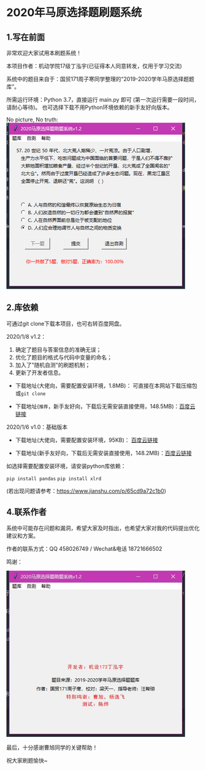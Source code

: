 # 2020年马原选择题刷题系统

## 1.写在前面

非常欢迎大家试用本刷题系统！

本项目作者：机动学院17级丁泓宇(已征得本人同意转发，仅用于学习交流)

系统中的题目来自于：国贸171周子寒同学整理的“2019-2020学年马原选择题题库”。

所需运行环境：Python 3.7，直接运行 main.py 即可 (第一次运行需要一段时间，请耐心等待)。
也可选择下载不用Python环境依赖的新手友好向版本。

No picture, No truth:
![random](readme.assets/random.png)

## 2.库依赖

可通过git clone下载本项目，也可右转百度网盘。

2020/1/8 v1.2：
1. 确定了题目与答案信息的准确无误；
2. 优化了题目的格式与代码中变量的命名；
3. 加入了"随机自测"的刷题机制；
4. 更新了开发者信息。

- 下载地址(大佬向，需要配置安装环境，1.8MB)： 可直接在本网站下载压缩包或`git clone`

- 下载地址(`推荐`，新手友好向，下载后无需安装直接使用，148.5MB)：[百度云链接](https://pan.baidu.com/s/1VbYIruMvPKrF33Xqk88ZbA)

2020/1/6 v1.0：基础版本

- 下载地址(大佬向，需要配置安装环境，95KB)： [百度云链接](https://pan.baidu.com/s/1EWK69nF_cGFckmXyIRjeSQ) 

- 下载地址(新手友好向，下载后无需安装直接使用，148.2MB)：[百度云链接](https://pan.baidu.com/s/1vZPQ8TmMUbTuwCTBO_xrIA)

如选择需要配置安装环境，请安装python库依赖：

`pip install pandas`
`pip install xlrd `

(若出现问题请参考：https://www.jianshu.com/p/65cd9a72c1b0)

## 4.联系作者

系统中可能存在问题和漏洞，希望大家及时指出，也希望大家对我的代码提出优化建议和方案。

作者的联系方式：QQ 458026749 / Wechat&电话 18721666502

鸣谢：

![thanks](readme.assets/thanks.jpg)

最后，十分感谢曹旭同学的关键帮助！

祝大家刷题愉快~

